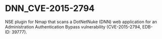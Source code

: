 # DNN_CVE-2015-2794
NSE plugin for Nmap that scans a DotNetNuke (DNN) web application for an Administration Authentication Bypass vulnerability (CVE-2015-2794, EDB-ID: 39777).
